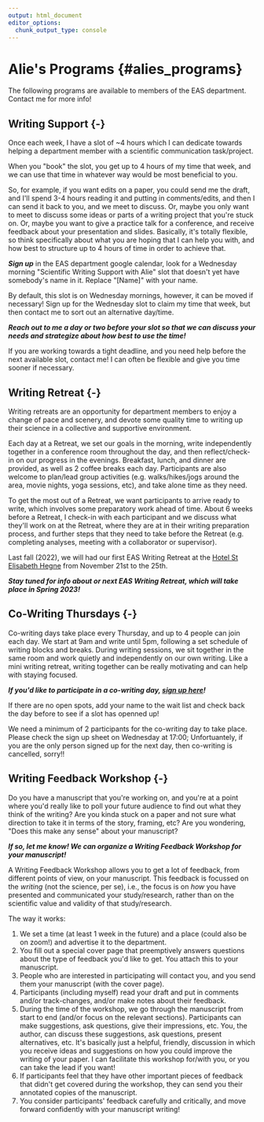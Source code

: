 ```yaml
---
output: html_document
editor_options:
  chunk_output_type: console
---
```


# Alie's Programs {#alies_programs}



The following programs are available to members of the EAS department. Contact me for more info!

## Writing Support {-}

Once each week, I have a slot of ~4 hours which I can dedicate towards helping a department member with a scientific communication task/project. 

When you "book" the slot, you get up to 4 hours of my time that week, and we can use that time in whatever way would be most beneficial to you. 

So, for example, if you want edits on a paper, you could send me the draft, and I'll spend 3-4 hours reading it and putting in comments/edits, and then I can send it back to you, and we meet to discuss. Or, maybe you only want to meet to discuss some ideas or parts of a writing project that you're stuck on. Or, maybe you want to give a practice talk for a conference, and receive feedback about your presentation and slides. Basically, it's totally flexible, so think specifically about what you are hoping that I can help you with, and how best to structure up to 4 hours of time in order to achieve that. 

***Sign up*** in the EAS department google calendar, look for a Wednesday morning "Scientific Writing Support with Alie" slot that doesn't yet have somebody's name in it. Replace "[Name]" with your name. 

By default, this slot is on Wednesday mornings, however, it can be moved if necessary! Sign up for the Wednesday slot to claim my time that week, but then contact me to sort out an alternative day/time.

***Reach out to me a day or two before your slot so that we can discuss your needs and strategize about how best to use the time!***

If you are working towards a tight deadline, and you need help before the next available slot, contact me! I can often be flexible and give you time sooner if necessary.  
  
  
## Writing Retreat {-}

Writing retreats are an opportunity for department members to enjoy a change of pace and scenery, and devote some quality time to writing up their science in a collective and supportive environment.

Each day at a Retreat, we set our goals in the morning, write independently together in a conference room throughout the day, and then reflect/check-in on our progress in the evenings. Breakfast, lunch, and dinner are provided, as well as 2 coffee breaks each day. Participants are also welcome to plan/lead group activities (e.g. walks/hikes/jogs around the area, movie nights, yoga sessions, etc), and take alone time as they need.

To get the most out of a Retreat, we want participants to arrive ready to write, which involves some preparatory work ahead of time. About 6 weeks before a Retreat, I check-in with each participant and we discuss what they'll work on at the Retreat, where they are at in their writing preparation process, and further steps that they need to take before the Retreat (e.g. completing analyses, meeting with a collaborator or supervisor).

Last fall (2022), we will had our first EAS Writing Retreat at the [Hotel St Elisabeth Hegne](https://www.st-elisabeth-hegne.de/hotel-st-elisabeth.html) from November 21st to the 25th.

***Stay tuned for info about or next EAS Writing Retreat, which will take place in Spring 2023!***
  

## Co-Writing Thursdays {-}

Co-writing days take place every Thursday, and up to 4 people can join each day. We start at 9am and write until 5pm, following a set schedule of writing blocks and breaks. During writing sessions, we sit together in the same room and work quietly and independently on our own writing. Like a mini writing retreat, writing together can be really motivating and can help with staying focused.

***If you'd like to participate in a co-writing day, [sign up here](https://docs.google.com/spreadsheets/d/1xdXCNQEE3PODH2Q4aI1c7A3heXJXacsQPLYiY-1O2Ps/edit?usp=sharing)!***

If there are no open spots, add your name to the wait list and check back the day before to see if a slot has openned up! 

We need a minimum of 2 participants for the co-writing day to take place. Please check the sign up sheet on Wednesday at 17:00; Unfortuantely, if you are the only person signed up for the next day, then co-writing is cancelled, sorry!!

  
## Writing Feedback Workshop {-}

Do you have a manuscript that you're working on, and you're at a point where you'd really like to poll your future audience to find out what they think of the writing? Are you kinda stuck on a paper and not sure what direction to take it in terms of the story, framing, etc? Are you wondering, "Does this make any sense" about your manuscript? 

***If so, let me know! We can organize a Writing Feedback Workshop for your manuscript!***

A Writing Feedback Workshop allows you to get a lot of feedback, from different points of view, on your manuscript. This feedback is focussed on the *writing* (not the science, per se), i.e., the focus is on *how* you have presented and communicated your study/research, rather than on the scientific value and validity of that study/research. 

The way it works:

1. We set a time (at least 1 week in the future) and a place (could also be on zoom!) and advertise it to the department.
2. You fill out a special cover page that preemptively answers questions about the type of feedback you'd like to get. You attach this to your manuscript.
3. People who are interested in participating will contact you, and you send them your manuscript (with the cover page).
4. Participants (including myself) read your draft and put in comments and/or track-changes, and/or make notes about their feedback. 
5. During the time of the workshop, we go through the manuscript from start to end (and/or focus on the relevant sections). Participants can make suggestions, ask questions, give their impressions, etc. You, the author, can discuss these suggestions, ask questions, present alternatives, etc. It's basically just a helpful, friendly, discussion in which you receive ideas and suggestions on how you could improve the writing of your paper. I can facilitate this workshop for/with you, or you can take the lead if you want!
6. If participants feel that they have other important pieces of feedback that didn't get covered during the workshop, they can send you their annotated copies of the manuscript.
7. You consider participants' feedback carefully and critically, and move forward confidently with your manuscript writing!


